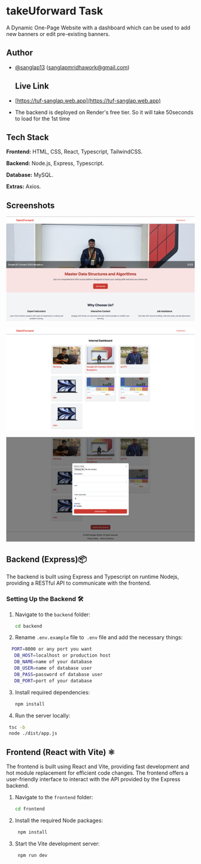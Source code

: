 # takeUforward Task

A Dynamic One-Page Website with a dashboard which can be used to add new banners or edit pre-existing banners.

## Author

- [@sanglap13](https://github.com/sanglap13)
  (sanglapmridhawork@gmail.com)

  ## Live Link

- [https://tuf-sanglap.web.app](https://tuf-sanglap.web.app)
- The backend is deployed on Render's free tier. So it will take 50seconds to load for the 1st time

## Tech Stack

**Frontend:** HTML, CSS, React, Typescript, TailwindCSS.

**Backend:** Node.js, Express, Typescript.

**Database:** MySQL.

**Extras:** Axios.

## Screenshots

![Home](/screenshots/ss-home.png)

![Dashboard](/screenshots/ss-dashboard.png)

![AddBanner](/screenshots/ss-addBanner.png)

## Backend (Express)📦

The backend is built using Express and Typescript on runtime Nodejs, providing a RESTful API to communicate with the frontend.

### Setting Up the Backend 🛠️

1. Navigate to the `backend` folder:

   ```bash
   cd backend
   ```

2. Rename `.env.example` file to` .env` file and add the necessary things:

```bash
  PORT=8000 or any port you want
   DB_HOST=localhost or production host
   DB_NAME=name of your database
   DB_USER=name of database user
   DB_PASS=password of database user
   DB_PORT=port of your database
```

3. Install required dependencies:

   ```bash
   npm install
   ```

4. Run the server locally:

```bash
 tsc -b
 node ./dist/app.js
```

## Frontend (React with Vite) ⚛️

The frontend is built using React and Vite, providing fast development and hot module replacement for efficient code changes. The frontend offers a user-friendly interface to interact with the API provided by the Express backend.

1. Navigate to the `frontend` folder:
   ```bash
   cd frontend
   ```
2. Install the required Node packages:
   ```bash
    npm install
   ```
3. Start the Vite development server:
   ```bash
    npm run dev
   ```

